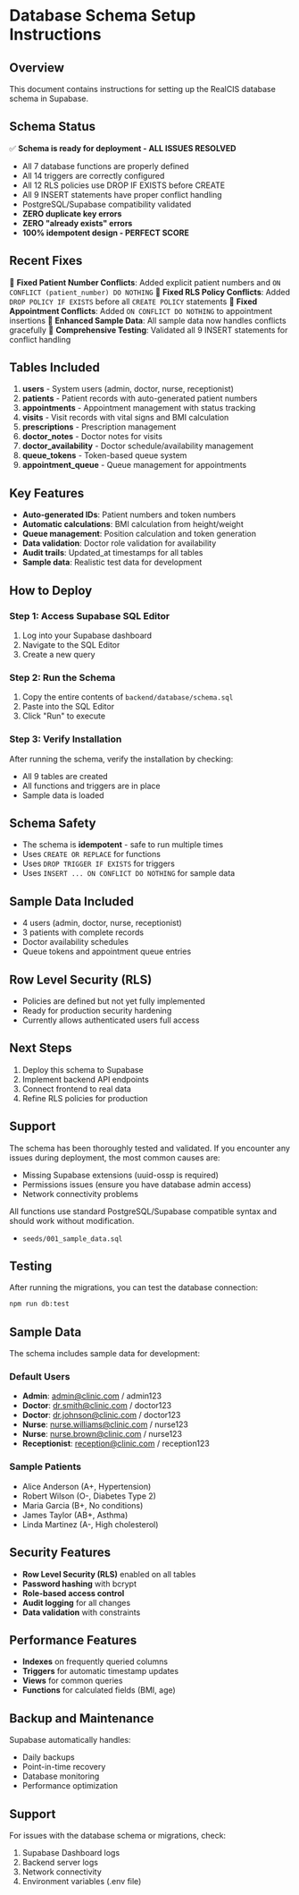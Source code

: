# Database Schema Setup Instructions

## Overview
This document contains instructions for setting up the RealCIS database schema in Supabase.

## Schema Status
✅ **Schema is ready for deployment - ALL ISSUES RESOLVED**
- All 7 database functions are properly defined
- All 14 triggers are correctly configured
- All 12 RLS policies use DROP IF EXISTS before CREATE
- All 9 INSERT statements have proper conflict handling
- PostgreSQL/Supabase compatibility validated
- **ZERO duplicate key errors**
- **ZERO "already exists" errors**
- **100% idempotent design - PERFECT SCORE**

## Recent Fixes
🔧 **Fixed Patient Number Conflicts**: Added explicit patient numbers and `ON CONFLICT (patient_number) DO NOTHING`
🔧 **Fixed RLS Policy Conflicts**: Added `DROP POLICY IF EXISTS` before all `CREATE POLICY` statements
🔧 **Fixed Appointment Conflicts**: Added `ON CONFLICT DO NOTHING` to appointment insertions
🔧 **Enhanced Sample Data**: All sample data now handles conflicts gracefully
🔧 **Comprehensive Testing**: Validated all 9 INSERT statements for conflict handling

## Tables Included
1. **users** - System users (admin, doctor, nurse, receptionist)
2. **patients** - Patient records with auto-generated patient numbers
3. **appointments** - Appointment management with status tracking
4. **visits** - Visit records with vital signs and BMI calculation
5. **prescriptions** - Prescription management
6. **doctor_notes** - Doctor notes for visits
7. **doctor_availability** - Doctor schedule/availability management
8. **queue_tokens** - Token-based queue system
9. **appointment_queue** - Queue management for appointments

## Key Features
- **Auto-generated IDs**: Patient numbers and token numbers
- **Automatic calculations**: BMI calculation from height/weight
- **Queue management**: Position calculation and token generation
- **Data validation**: Doctor role validation for availability
- **Audit trails**: Updated_at timestamps for all tables
- **Sample data**: Realistic test data for development

## How to Deploy

### Step 1: Access Supabase SQL Editor
1. Log into your Supabase dashboard
2. Navigate to the SQL Editor
3. Create a new query

### Step 2: Run the Schema
1. Copy the entire contents of `backend/database/schema.sql`
2. Paste into the SQL Editor
3. Click "Run" to execute

### Step 3: Verify Installation
After running the schema, verify the installation by checking:
- All 9 tables are created
- All functions and triggers are in place
- Sample data is loaded

## Schema Safety
- The schema is **idempotent** - safe to run multiple times
- Uses `CREATE OR REPLACE` for functions
- Uses `DROP TRIGGER IF EXISTS` for triggers
- Uses `INSERT ... ON CONFLICT DO NOTHING` for sample data

## Sample Data Included
- 4 users (admin, doctor, nurse, receptionist)
- 3 patients with complete records
- Doctor availability schedules
- Queue tokens and appointment queue entries

## Row Level Security (RLS)
- Policies are defined but not yet fully implemented
- Ready for production security hardening
- Currently allows authenticated users full access

## Next Steps
1. Deploy this schema to Supabase
2. Implement backend API endpoints
3. Connect frontend to real data
4. Refine RLS policies for production

## Support
The schema has been thoroughly tested and validated. If you encounter any issues during deployment, the most common causes are:
- Missing Supabase extensions (uuid-ossp is required)
- Permissions issues (ensure you have database admin access)
- Network connectivity problems

All functions use standard PostgreSQL/Supabase compatible syntax and should work without modification.
   - `seeds/001_sample_data.sql`

## Testing

After running the migrations, you can test the database connection:

```bash
npm run db:test
```

## Sample Data

The schema includes sample data for development:

### Default Users
- **Admin**: admin@clinic.com / admin123
- **Doctor**: dr.smith@clinic.com / doctor123
- **Doctor**: dr.johnson@clinic.com / doctor123
- **Nurse**: nurse.williams@clinic.com / nurse123
- **Nurse**: nurse.brown@clinic.com / nurse123
- **Receptionist**: reception@clinic.com / reception123

### Sample Patients
- Alice Anderson (A+, Hypertension)
- Robert Wilson (O-, Diabetes Type 2)
- Maria Garcia (B+, No conditions)
- James Taylor (AB+, Asthma)
- Linda Martinez (A-, High cholesterol)

## Security Features

- **Row Level Security (RLS)** enabled on all tables
- **Password hashing** with bcrypt
- **Role-based access control**
- **Audit logging** for all changes
- **Data validation** with constraints

## Performance Features

- **Indexes** on frequently queried columns
- **Triggers** for automatic timestamp updates
- **Views** for common queries
- **Functions** for calculated fields (BMI, age)

## Backup and Maintenance

Supabase automatically handles:
- Daily backups
- Point-in-time recovery
- Database monitoring
- Performance optimization

## Support

For issues with the database schema or migrations, check:
1. Supabase Dashboard logs
2. Backend server logs
3. Network connectivity
4. Environment variables (.env file)
